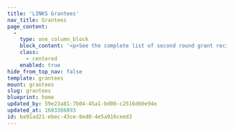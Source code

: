 ```yaml
---
title: 'LINKS Grantees'
nav_title: Grantees
page_content:
  -
    type: one_column_block
    block_content: '<p>See the complete list of second round grant recipients <a target="_blank" href="/assets/PDFs/GLOBAL-LINKS-Press-Release-11-2019.pdf">here</a>. You can read our <a target="_blank" href="/assets/PDFs/LINKS-funding-press-release_global.pdf">press release</a> for information on the first round of grantees.</p>'
    class:
      - centered
    enabled: true
hide_from_top_nav: false
template: grantees
mount: grantees
slug: grantees
blueprint: home
updated_by: 59e23a81-7b04-45a1-bd00-c2516d60e94e
updated_at: 1603386893
id: ba91ad21-ebec-43ce-8ed0-4e5a916ceed3
---
```


